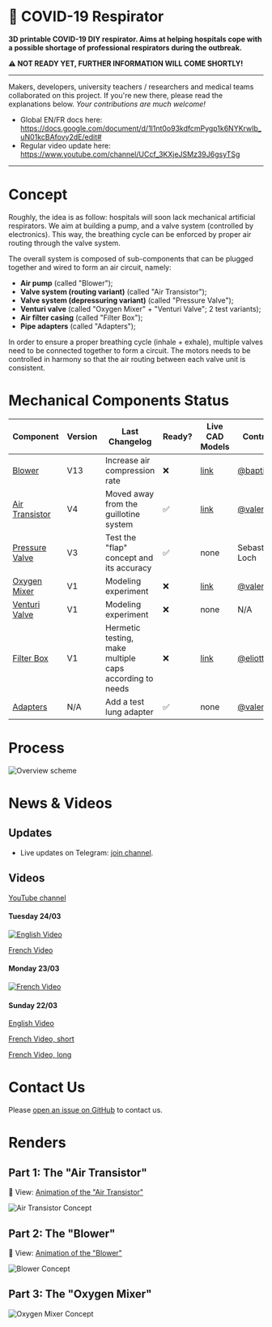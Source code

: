 🦠 COVID-19 Respirator
=====

**3D printable COVID-19 DIY respirator. Aims at helping hospitals cope with a possible shortage of professional respirators during the outbreak.**

**⚠️ NOT READY YET, FURTHER INFORMATION WILL COME SHORTLY!**

---

Makers, developers, university teachers / researchers and medical teams collaborated on this project. If you're new there, please read the explanations below. _Your contributions are much welcome!_

* Global EN/FR docs here: https://docs.google.com/document/d/1l1nt0o93kdfcmPygp1k6NYKrwIb_uN01kcBAfovy2dE/edit#
* Regular video update here: https://www.youtube.com/channel/UCcf_3KXjeJSMz39J6gsyTSg

---

# Concept

Roughly, the idea is as follow: hospitals will soon lack mechanical artificial respirators. We aim at building a pump, and a valve system (controlled by electronics). This way, the breathing cycle can be enforced by proper air routing through the valve system.

The overall system is composed of sub-components that can be plugged together and wired to form an air circuit, namely:

- **Air pump** (called "Blower");
- **Valve system (routing variant)** (called "Air Transistor");
- **Valve system (depressuring variant)** (called "Pressure Valve");
- **Venturi valve** (called "Oxygen Mixer" + "Venturi Valve"; 2 test variants);
- **Air filter casing** (called "Filter Box");
- **Pipe adapters** (called "Adapters");

In order to ensure a proper breathing cycle (inhale + exhale), multiple valves need to be connected together to form a circuit. The motors needs to be controlled in harmony so that the air routing between each valve unit is consistent.

# Mechanical Components Status

| Component | Version | Last Changelog | Ready? | Live CAD Models | Contributors |
| --------- | ------- | -------------- | ------ | --------------- | ------------ |
| [Blower](https://github.com/covid-response-projects/covid-respirator/tree/master/src/components/blower) | V13 | Increase air compression rate | ❌ | [link](https://a360.co/2UsIdDU) | [@baptistejamin](https://github.com/baptistejamin)
| [Air Transistor](https://github.com/covid-response-projects/covid-respirator/tree/master/src/components/air-transistor) | V4 | Moved away from the guillotine system | ✅ | [link](https://a360.co/2wy4eZX) | [@valeriansaliou](https://github.com/valeriansaliou)
| [Pressure Valve](https://github.com/covid-response-projects/covid-respirator/tree/master/src/components/pressure-valve) | V3 | Test the "flap" concept and its accuracy | ✅ | none | Sebastien Le Loch
| [Oxygen Mixer](https://github.com/covid-response-projects/covid-respirator/tree/master/src/components/oxygen-mixer) | V1 | Modeling experiment | ❌ | [link](https://a360.co/2xfmcR0) | [@valeriansaliou](https://github.com/valeriansaliou)
| [Venturi Valve](https://github.com/covid-response-projects/covid-respirator/tree/master/src/components/venturi-valve) | V1 | Modeling experiment | ❌ | none | N/A
| [Filter Box](https://github.com/covid-response-projects/covid-respirator/tree/master/src/components/filter-box) | V1 | Hermetic testing, make multiple caps according to needs | ❌ | [link](https://a360.co/33CCX4T) | [@eliottvincent](https://github.com/eliottvincent)
| [Adapters](https://github.com/covid-response-projects/covid-respirator/tree/master/src/components/adapters) | N/A | Add a test lung adapter | ✅ | none | [@valeriansaliou](https://github.com/valeriansaliou)

# Process

![Overview scheme](./docs/Overview/Overview.png)

# News & Videos

## Updates

* Live updates on Telegram: [join channel](https://t.me/joinchat/AAAAAE_99-k7pKZur-GXCQ).

## Videos

[YouTube channel](https://www.youtube.com/channel/UCcf_3KXjeJSMz39J6gsyTSg)

#### Tuesday 24/03

[![English Video](https://img.youtube.com/vi/TJQ1DIsP8ls/0.jpg)](https://www.youtube.com/watch?v=TJQ1DIsP8ls)

[French Video](https://www.youtube.com/watch?v=kASINWDjnBE)

#### Monday 23/03

[![French Video](https://img.youtube.com/vi/MW8I0W8OaoM/0.jpg)](https://www.youtube.com/watch?v=MW8I0W8OaoM)

#### Sunday 22/03

[English Video](https://www.youtube.com/watch?v=GLX5o_y0Vx0)

[French Video, short](https://www.youtube.com/watch?v=GqGbh__ymw4)

[French Video, long](https://www.youtube.com/watch?v=KqBkgTWbIlg)

# Contact Us

Please [open an issue on GitHub](https://github.com/covid-response-projects/covid-respirator/issues/new) to contact us.

# Renders

## Part 1: The "Air Transistor"

🎦 View: [Animation of the "Air Transistor"](./src/components/air-transistor/schemes/Air%20Transistor%20(Animation%201).mp4)

![Air Transistor Concept](./src/components/air-transistor/schemes/Air%20Transistor%20(Render%201).png)

## Part 2: The "Blower"

🎦 View: [Animation of the "Blower"](./src/components/blower/schemes/Blower%20(Animation%201).mp4)

![Blower Concept](./src/components/blower/schemes/Blower%20(Render%201).png)

## Part 3: The "Oxygen Mixer"

![Oxygen Mixer Concept](./src/components/oxygen-mixer/schemes/Oxygen%20Mixer%20(Render%201).png)
